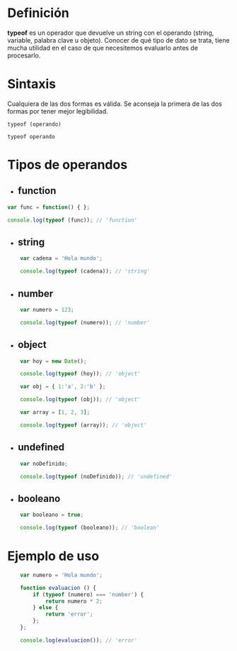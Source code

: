 # 

# Definición
**typeof** es un operador que devuelve un string con el operando (string, variable, palabra clave u objeto). Conocer de qué tipo de dato se trata, tiene mucha utilidad en el caso de que necesitemos evaluarlo antes de procesarlo.

# Sintaxis
Cualquiera de las dos formas es válida. Se aconseja la primera de las dos formas por tener mejor legibilidad.

```typeof (operando)```

```typeof operando```

# Tipos de operandos
- ## **function**

```js
var func = function() { };

console.log(typeof (func)); // 'function'
```

- ## **string**

```js
    var cadena = 'Hola mundo';

    console.log(typeof (cadena)); // 'string'
```

- ## **number**

```js
    var numero = 123;

    console.log(typeof (numero)); // 'number'
```

- ## **object**

```js
    var hoy = new Date();

    console.log(typeof (hoy)); // 'object'

    var obj = { 1:'a', 2:'b' };

    console.log(typeof (obj)); // 'object'

    var array = [1, 2, 3];

    console.log(typeof (array)); // 'object'
```

- ## **undefined**

```js
    var noDefinido;

    console.log(typeof (noDefinido)); // 'undefined'
```

- ## **booleano**

```js
    var booleano = true;

    console.log(typeof (booleano)); // 'boolean'
```

# Ejemplo de uso

```js
    var numero = 'Hola mundo';

    function evaluacion () {
        if (typeof (numero) === 'number') {
            return numero * 2;
        } else {
            return 'error';
        };
    };

    console.log(evaluacion()); // 'error'
```
